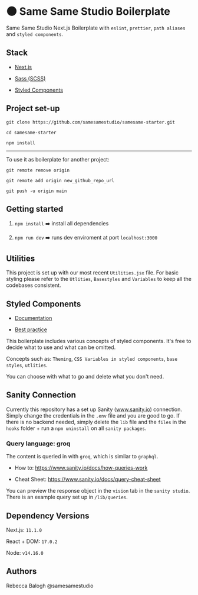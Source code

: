   

# 🌑 Same Same Studio Boilerplate

  

  

  

Same Same Studio Next.js Boilerplate with `eslint`, `prettier`, `path aliases` and `styled components`.

  

  

  

## Stack

  

  

* [Next.js](https://nextjs.org/docs)

  

  

* [Sass (SCSS)](https://sass-lang.com/)

  

* [Styled Components](https://styled-components.com/docs/basics#getting-started)

  

  

  

## Project set-up

  

    git clone https://github.com/samesamestudio/samesame-starter.git
    
    cd samesame-starter
    
    npm install

  

___

  

  

To use it as boilerplate for another project:


    git remote remove origin
    
    git remote add origin new_github_repo_url
    
    git push -u origin main

  

## Getting started

1. `npm install` ➡️ install all dependencies

2. `npm run dev` ➡️ runs dev enviroment at port `localhost:3000`

  
## Utilities
This project is set up with our most recent `Utilities.jsx` file. For basic styling please refer to the `Utlities`, `Basestyles` and `Variables` to keep all the codebases consistent.
  

## Styled Components

  

* [Documentation](https://styled-components.com/docs)

  

* [Best practice](https://www.joshwcomeau.com/css/styled-components/)

  

  

This boilerplate includes various concepts of styled components. It's free to decide what to use and what can be omitted.

  

Concepts such as: `Theming`, `CSS Variables in styled components`, `base styles`, `utlities`.

  

You can choose with what to go and delete what you don't need.

  

## Sanity Connection

Currently this repository has a set up Sanity (www.sanity.io) connection. Simply change the credentials in the `.env` file and you are good to go. If there is no backend needed, simply delete the `lib` file and the `files` in the `hooks` folder + run a `npm uninstall` on all `sanity packages`.

  

### Query language: groq

The content is queried in with `groq`, which is similar to `graphql`.

* How to: https://www.sanity.io/docs/how-queries-work

* Cheat Sheet: https://www.sanity.io/docs/query-cheat-sheet

  

You can preview the response object in the `vision` tab in the `sanity studio`. There is an example query set up in `/lib/queries`.

  

## Dependency Versions

  

  

Next.js: `11.1.0`

  

React + DOM: `17.0.2`

  

Node: `v14.16.0`

  

  

## Authors

  

  

Rebecca Balogh @samesamestudio
